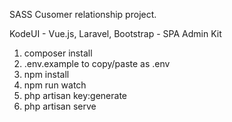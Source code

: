 SASS Cusomer relationship project.

KodeUI - Vue.js, Laravel, Bootstrap - SPA Admin Kit

1. composer install
2. .env.example to copy/paste as .env
3. npm install
4. npm run watch
5. php artisan key:generate
6. php artisan serve
